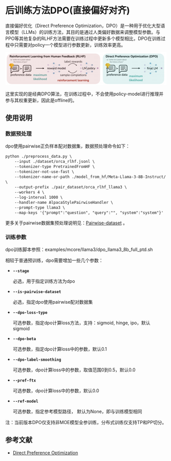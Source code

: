 # 后训练方法DPO(直接偏好对齐)

直接偏好优化（Direct Preference Optimization，DPO）是一种用于优化大型语言模型（LLMs）的训练方法，其目的是通过人类偏好数据来调整模型参数。与PPO等其他复杂的RLHF方法需要在训练过程中更新多个模型相比，DPO在训练过程中只需要对policy一个模型进行参数更新，训练效率更高。

![](../../sources/images/dpo/dpo_vs_rlhf.png)

这里实现的是经典DPO算法，在训练过程中，不会使用policy-model进行推理并参与其权重更新，因此是offline的。

## 使用说明

### 数据预处理

dpo使用pairwise正负样本配对数据集，数据预处理命令如下：

```shell
python ./preprocess_data.py \
    --input ./dataset/orca_rlhf.jsonl \
    --tokenizer-type PretrainedFromHF \
    --tokenizer-not-use-fast \
    --tokenizer-name-or-path ./model_from_hf/Meta-Llama-3-8B-Instruct/ \
    --output-prefix ./pair_dataset/orca_rlhf_llama3 \
    --workers 4 \
    --log-interval 1000 \
    --handler-name AlpacaStylePairwiseHandler \
    --prompt-type llama3 \
    --map-keys '{"prompt":"question", "query":"", "system":"system"}'
```

更多关于pairwise数据集预处理说明见：[Pairwise-dataset](./pairwise_dataset.md ) 。

### 训练参数

dpo训练脚本参照：examples/mcore/llama3/dpo_llama3_8b_full_ptd.sh

相较于普通预训练，dpo需要增加一些几个参数：

- **`--stage`**

  必选，用于指定训练方法为dpo

- **`--is-pairwise-dataset`**

  必选，指定dpo使用pairwise配对数据集

- **`--dpo-loss-type `**

  可选参数，指定dpo计算loss方法，支持：sigmoid, hinge, ipo，默认sigmoid

- **`--dpo-beta`**

  可选参数，指定dpo计算loss中的参数，默认0.1

- **`--dpo-label-smoothing`**

  可选参数，dpo计算loss中的参数，取值范围0到0.5，默认0.0

- **`--pref-ftx`**

  可选参数，dpo计算loss中的参数，默认0.0

- **`--ref-model`**

  可选参数，指定参考模型路径， 默认为None，即与训练模型相同

注：当前版本DPO仅支持非MOE模型全参训练，分布式训练仅支持TP和PP切分。

## 参考文献

- [Direct Preference Optimization](https://export.arxiv.org/abs/2305.18290)